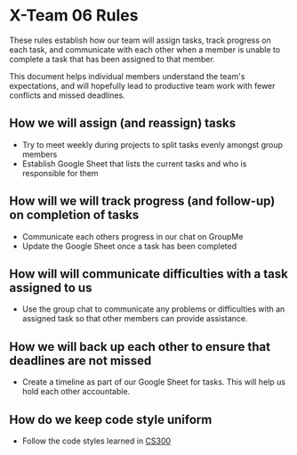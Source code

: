 # X-Team 06 Rules

These rules establish how our team will assign tasks,
track progress on each task, and communicate with each other 
when a member is unable to complete a task that has been assigned to that member.

This document helps individual members understand the team's expectations,
and will hopefully lead to productive team work with fewer conflicts
and missed deadlines.

## How we will assign (and reassign) tasks

* Try to meet weekly during projects to split tasks evenly amongst group members
* Establish Google Sheet that lists the current tasks and who is responsible for them

## How will we will track progress (and follow-up) on completion of tasks

* Communicate each others progress in our chat on GroupMe
* Update the Google Sheet once a task has been completed

## How will will communicate difficulties with a task assigned to us

* Use the group chat to communicate any problems or difficulties with an assigned task so that other members can provide assistance.

## How we will back up each other to ensure that deadlines are not missed

* Create a timeline as part of our Google Sheet for tasks. This will help us hold each other accountable.

## How do we keep code style uniform 
* Follow the code styles learned in [CS300](http://cs300-www.cs.wisc.edu/wp/index.php/2017/08/15/cs300-java-style-guide/)
